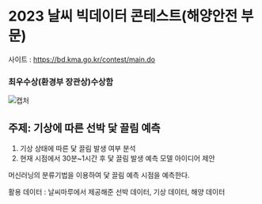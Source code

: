 # 2023 날씨 빅데이터 콘테스트(해양안전 부문)
사이트 : <https://bd.kma.go.kr/contest/main.do>
### 최우수상(환경부 장관상)수상함

![캡처](https://github.com/dmswneunju/climate_project/assets/109281949/85ff1c4e-131a-4a26-8c61-63c524583169)

## 주제: 기상에 따른 선박 닻 끌림 예측
1. 기상 상태에 따른 닻 끌림 발생 여부 분석
2. 현재 시점에서 30분~1시간 후 닻 끌림 발생 예측 모델 아이디어 제안

머신러닝의 분류기법을 이용하여 닻 끌림 예측 시점을 예측한다.

활용 데이터 : 날씨마루에서 제공해준 선박 데이터, 기상 데이터, 해양 데이터

